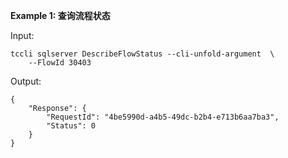 **Example 1: 查询流程状态**



Input: 

```
tccli sqlserver DescribeFlowStatus --cli-unfold-argument  \
    --FlowId 30403
```

Output: 
```
{
    "Response": {
        "RequestId": "4be5990d-a4b5-49dc-b2b4-e713b6aa7ba3",
        "Status": 0
    }
}
```

